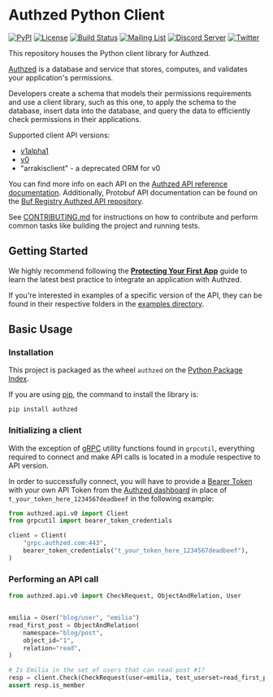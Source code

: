 # Authzed Python Client

[![PyPI](https://img.shields.io/pypi/v/authzed?color=%23006dad)](https://pypi.org/project/authzed)
[![License](https://img.shields.io/badge/license-Apache--2.0-blue.svg)](https://www.apache.org/licenses/LICENSE-2.0.html)
[![Build Status](https://github.com/authzed/authzed-py/workflows/test/badge.svg)](https://github.com/authzed/authzed-py/actions)
[![Mailing List](https://img.shields.io/badge/email-google%20groups-4285F4)](https://groups.google.com/g/authzed-oss)
[![Discord Server](https://img.shields.io/discord/844600078504951838?color=7289da&logo=discord "Discord Server")](https://discord.gg/jTysUaxXzM)
[![Twitter](https://img.shields.io/twitter/follow/authzed?color=%23179CF0&logo=twitter&style=flat-square)](https://twitter.com/authzed)

This repository houses the Python client library for Authzed.

[Authzed] is a database and service that stores, computes, and validates your application's permissions.

Developers create a schema that models their permissions requirements and use a client library, such as this one, to apply the schema to the database, insert data into the database, and query the data to efficiently check permissions in their applications.

Supported client API versions:
- [v1alpha1](https://docs.authzed.com/reference/api#authzedapiv1alpha1)
- [v0](https://docs.authzed.com/reference/api#authzedapiv0)
- "arrakisclient" - a deprecated ORM for v0

You can find more info on each API on the [Authzed API reference documentation].
Additionally, Protobuf API documentation can be found on the [Buf Registry Authzed API repository].

See [CONTRIBUTING.md] for instructions on how to contribute and perform common tasks like building the project and running tests.

[Authzed]: https://authzed.com
[Authzed API Reference documentation]: https://docs.authzed.com/reference/api
[Buf Registry Authzed API repository]: https://buf.build/authzed/api/docs/main
[CONTRIBUTING.md]: CONTRIBUTING.md

## Getting Started

We highly recommend following the **[Protecting Your First App]** guide to learn the latest best practice to integrate an application with Authzed.

If you're interested in examples of a specific version of the API, they can be found in their respective folders in the [examples directory].

[Protecting Your First App]: https://docs.authzed.com/guides/first-app
[examples directory]: /examples

## Basic Usage

### Installation

This project is packaged as the wheel `authzed` on the [Python Package Index].

If you are using [pip], the command to install the library is:

```sh
pip install authzed
```

[Python Package Index]: https://pypi.org/project/authzed
[pip]: https://pip.pypa.io

### Initializing a client

With the exception of [gRPC] utility functions found in `grpcutil`, everything required to connect and make API calls is located in a module respective to API version.

In order to successfully connect, you will have to provide a [Bearer Token] with your own API Token from the [Authzed dashboard] in place of `t_your_token_here_1234567deadbeef` in the following example:

[grpc]: https://grpc.io
[Bearer Token]: https://datatracker.ietf.org/doc/html/rfc6750#section-2.1
[Authzed Dashboard]: https://app.authzed.com

```py
from authzed.api.v0 import Client
from grpcutil import bearer_token_credentials

client = Client(
    "grpc.authzed.com:443",
    bearer_token_credentials("t_your_token_here_1234567deadbeef"),
)
```

### Performing an API call

```py
from authzed.api.v0 import CheckRequest, ObjectAndRelation, User


emilia = User("blog/user", "emilia")
read_first_post = ObjectAndRelation(
    namespace="blog/post",
    object_id="1",
    relation="read",
)

# Is Emilia in the set of users that can read post #1?
resp = client.Check(CheckRequest(user=emilia, test_userset=read_first_post))
assert resp.is_member
```
